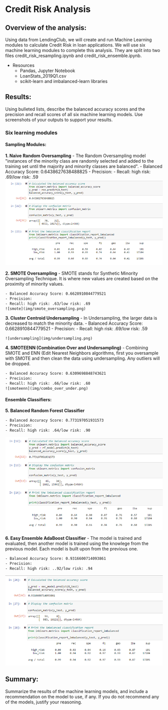# Credit Risk Analysis

## Overview of the analysis: 
Using data from LendingClub, we will create and run Machine Learning modules to calculate Credit Risk in loan applications. We will use six machine learning modules to complete this analysis. They are split into two files credit_risk_resampling.ipynb and credit_risk_ensemble.ipynb. 

- Resources 
  - Pandas, Jupyter Notebook
  - LoanStats_2019Q1.csv 
  - scikit-learn and imbalanced-learn libraries

## Results: 
Using bulleted lists, describe the balanced accuracy scores and the precision and recall scores of all six machine learning models. Use screenshots of your outputs to support your results.

### Six learning modules

#### Sampling Modules:
**1. Naive Random Oversampling**
    - The Random Oversampling model "instances of the minority class are randomly selected and added to the training set until the majority and minority classes are balanced". 
    - Balanced Accuracy Score: 0.6438627638488825
    - Precision:
    - Recall: high risk: .69/low risk: .59
    ![random](img/naive_random_oversampling.png)
 
**2. SMOTE Oversampling**
    - SMOTE stands for Synthetic Minority Oversampling Technique. It is where new values are created based on the proximity of minority values. 
    
    - Balanced Accuracy Score: 0.6628910844779521
    - Precision:
    - Recall: high risk: .63/low risk: .69
    ![smote](img/smote_oversampling.png)
    
**3. Cluster Centroid Undersampling**
    - In Undersampling, the larger data is decreased to match the minority data. 
    - Balanced Accuracy Score: 0.6628910844779521
    - Precision:
    - Recall: high risk: .69/low risk: .59
    
    ![undersampling](img/undersampling.png)
    
**4. SMOTEENN (Combination Over and Undersampling)**
    - Combining SMOTE and ENN (Edit Nearest Neighbors algorithms, first you oversample with SMOTE and then clean the data using undersampling. Any outliers will be dropped. 
    
    - Balanced Accuracy Score: 0.6309698848743621
    - Precision:
    - Recall: high risk: .66/low risk: .60
    ![smoteenn](img/combo_over_under.png)
    
#### Ensemble Classifiers:
**5. Balanced Random Forest Classifier**

    - Balanced Accuracy Score: 0.773197051931573
    - Precision:
    - Recall: high risk: .64/low risk: .90

![forest](img/randomforest.png)

**6. Easy Ensemble AdaBoost Classifier**
    - The model is trained and evaluated, then another model is trained using the knowlege from the previous model. Each model is built upon from the previous one. 
    
    - Balanced Accuracy Score: 0.9316600714093861
    - Precision:
    - Recall: high risk: ..92/low risk: .94

![ensemble](img/easyensemble.png)

## Summary: 
Summarize the results of the machine learning models, and include a recommendation on the model to use, if any. If you do not recommend any of the models, justify your reasoning.
